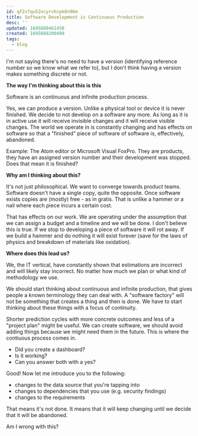 ```yaml
---
id: qf2x7qu52ncyrvhcpk8n96m
title: Software Development is Continuous Production
desc: ''
updated: 1695888461458
created: 1695888200489
tags:
  - blog
---
```


I'm not saying there's no need to have a version (identifying reference number so we know what we refer to), but I don't think having a version makes something discrete or not.

**The way I'm thinking about this is this**

Software is an continuous and infinite production process.

Yes, we can produce a version.
Unlike a physical tool or device it is never finished.
We decide to not develop on a software any more.
As long as it is in active use it will receive invisible changes and it will receive visible changes.
The world we operate in is constantly changing and has effects on software so that a "finished" piece of software of software is, effectively, abandoned.

Example: The Atom editor or Microsoft Visual FoxPro.
They are products, they have an assigned version number and their development was stopped.
Does that mean it is finished?

**Why am I thinking about this?**

It's not just philosophical.
We want to converge towards product teams.
Software doesn't have a single copy, quite the opposite.
Once software exists copies are (mostly) free - as in gratis.
That is unlike a hammer or a nail where each piece incurs a certain cost.

That has effects on our work.
We are operating under the assumption that we can assign a budget and a timeline and we will be done.
I don't believe this is true.
If we stop to developing a piece of software it will rot away.
If we build a hammer and do nothing it will exist forever (save for the laws of physics and breakdown of materials like oxidation).

**Where does this lead us?**

We, the IT vertical, have constantly shown that estimations are incorrect and will likely stay incorrect.
No matter how much we plan or what kind of methodology we use.

We should start thinking about continuous and infinite production, that gives people a known terminology they can deal with.
A "software factory" will not be something that creates a thing and then is done.
We have to start thinking about these things with a focus of continuity.

Shorter prediction cycles with more concrete outcomes and less of a "project plan" might be useful.
We can create software, we should avoid adding things because we might need them in the future.
This is where the contiuous process comes in.

* Did you create a dashboard?
* Is it working?
* Can you answer both with a yes?

Good! Now let me introduce you to the following:

* changes to the data source that you're tapping into
* changes to dependencies that you use (e.g. security findings)
* changes to the requirements

That means it's not done.
It means that it will keep changing until we decide that it will be abandoned.

Am I wrong with this?
